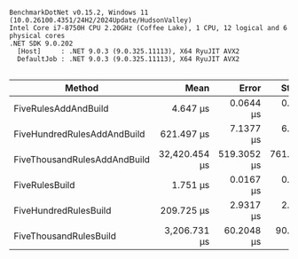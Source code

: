 ```

BenchmarkDotNet v0.15.2, Windows 11 (10.0.26100.4351/24H2/2024Update/HudsonValley)
Intel Core i7-8750H CPU 2.20GHz (Coffee Lake), 1 CPU, 12 logical and 6 physical cores
.NET SDK 9.0.202
  [Host]     : .NET 9.0.3 (9.0.325.11113), X64 RyuJIT AVX2
  DefaultJob : .NET 9.0.3 (9.0.325.11113), X64 RyuJIT AVX2


```
| Method                       | Mean          | Error       | StdDev      | Gen0      | Gen1      | Gen2     | Allocated  |
|----------------------------- |--------------:|------------:|------------:|----------:|----------:|---------:|-----------:|
| FiveRulesAddAndBuild         |      4.647 μs |   0.0644 μs |   0.0571 μs |    2.2049 |    0.0458 |        - |   10.16 KB |
| FiveHundredRulesAddAndBuild  |    621.497 μs |   7.1377 μs |   6.3274 μs |  171.8750 |   90.8203 |        - |  918.49 KB |
| FiveThousandRulesAddAndBuild | 32,420.454 μs | 519.3052 μs | 761.1908 μs | 1687.5000 | 1125.0000 | 187.5000 | 9230.87 KB |
| FiveRulesBuild               |      1.751 μs |   0.0167 μs |   0.0131 μs |    0.8812 |    0.0076 |        - |    4.05 KB |
| FiveHundredRulesBuild        |    209.725 μs |   2.9317 μs |   2.4481 μs |   69.8242 |   23.1934 |        - |  325.02 KB |
| FiveThousandRulesBuild       |  3,206.731 μs |  60.2048 μs |  90.1116 μs |  554.6875 |  449.2188 |        - | 3242.99 KB |
